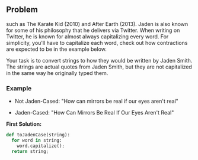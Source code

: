 ## Problem

such as The Karate Kid (2010) and After Earth (2013). Jaden is also known for some of his philosophy that he delivers via Twitter. When writing on Twitter, he is known for almost always capitalizing every word. For simplicity, you'll have to capitalize each word, check out how contractions are expected to be in the example below.

Your task is to convert strings to how they would be written by Jaden Smith. The strings are actual quotes from Jaden Smith, but they are not capitalized in the same way he originally typed them.

### Example

* Not Jaden-Cased: "How can mirrors be real if our eyes aren't real"

* Jaden-Cased:     "How Can Mirrors Be Real If Our Eyes Aren't Real"


**First Solution:**
```python
def toJadenCase(string):
  for word in string:
    word.capitalize();
  return string;
```

